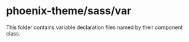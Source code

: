# phoenix-theme/sass/var

This folder contains variable declaration files named by their component class.
